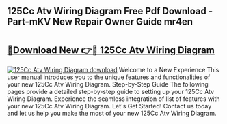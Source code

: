 ## 125Cc Atv Wiring Diagram Free Pdf Download - Part-mKV New Repair Owner Guide mr4en

# <h2><a href="http://dft5x6n.blite.top/?on=125Cc+Atv+Wiring+Diagram">🔗Download New 👉🔴 125Cc Atv Wiring Diagram</a></h2>

[![125Cc Atv Wiring Diagram download](https://i.imgur.com/lujVjoI.png)](http://dft5x6n.blite.top/?on=125Cc+Atv+Wiring+Diagram)
Welcome to a New Experience This user manual introduces you to the unique features and functionalities of your new 125Cc Atv Wiring Diagram. Step-by-Step Guide The following pages provide a detailed step-by-step guide to setting up your 125Cc Atv Wiring Diagram. Experience the seamless integration of list of features with your new 125Cc Atv Wiring Diagram. Let's Get Started! Contact us today and let us help you make the most of your new 125Cc Atv Wiring Diagram.
